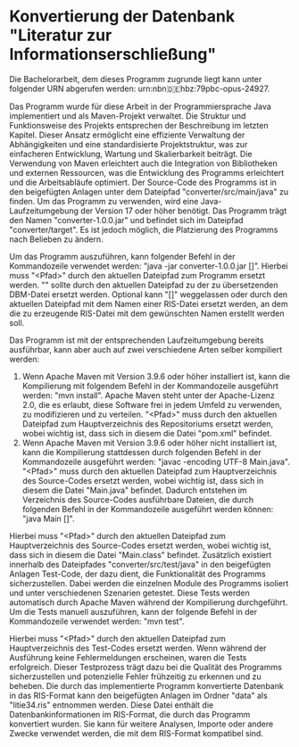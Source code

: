# Konvertierung der Datenbank "Literatur zur Informationserschließung"

Die Bachelorarbeit, dem dieses Programm zugrunde liegt kann unter folgender URN abgerufen werden: urn:nbn:de:hbz:79pbc-opus-24927.

Das Programm wurde für diese Arbeit in der Programmiersprache Java implementiert und als Maven-Projekt verwaltet. Die Struktur und Funktionsweise des Projekts entsprechen der Beschreibung im letzten Kapitel. Dieser Ansatz ermöglicht eine effiziente Verwaltung der Abhängigkeiten und eine standardisierte Projektstruktur, was zur einfacheren Entwicklung, Wartung und Skalierbarkeit beiträgt. Die Verwendung von Maven erleichtert auch die Integration von Bibliotheken und externen Ressourcen, was die Entwicklung des Programms erleichtert und die Arbeitsabläufe optimiert. 
Der Source-Code des Programms ist in den beigefügten Anlagen unter dem Dateipfad "converter/src/main/java" zu finden. Um das Programm zu verwenden, wird eine Java-Laufzeitumgebung der Version 17 oder höher benötigt.  Das Programm trägt den Namen "converter-1.0.0.jar" und befindet sich im Dateipfad "converter/target". Es ist jedoch möglich, die Platzierung des Programms nach Belieben zu ändern.

Um das Programm auszuführen, kann folgender Befehl in der Kommandozeile verwendet werden: "<Pfad/>java -jar converter-1.0.0.jar <dbm> [<ris>]”.
Hierbei muss "<Pfad\>" durch den aktuellen Dateipfad zum Programm ersetzt werden. "<dbm>" sollte durch den aktuellen Dateipfad zu der zu übersetzenden DBM-Datei ersetzt werden. Optional kann "[<ris>]" weggelassen oder durch den aktuellen Dateipfad mit dem Namen einer RIS-Datei ersetzt werden, an dem die zu erzeugende RIS-Datei mit dem gewünschten Namen erstellt werden soll.

Das Programm ist mit der entsprechenden Laufzeitumgebung bereits ausführbar, kann aber auch auf zwei verschiedene Arten selber kompiliert werden:
1.	Wenn Apache Maven mit Version 3.9.6 oder höher installiert ist, kann die Kompilierung mit folgendem Befehl in der Kommandozeile ausgeführt werden: "<Pfad/>mvn install".
Apache Maven steht unter der Apache-Lizenz 2.0, die es erlaubt, diese Software frei in jedem Umfeld zu verwenden, zu modifizieren und zu verteilen.  "<Pfad\>" muss durch den aktuellen Dateipfad zum Hauptverzeichnis des Repositoriums ersetzt werden, wobei wichtig ist, dass sich in diesem die Datei "pom.xml" befindet.
2.	Wenn Apache Maven mit Version 3.9.6 oder höher nicht installiert ist, kann die Kompilierung stattdessen durch folgenden Befehl in der Kommandozeile ausgeführt werden: "javac -encoding UTF-8 <Pfad/>Main.java".
"<Pfad\>" muss durch den aktuellen Dateipfad zum Hauptverzeichnis des Source-Codes ersetzt werden, wobei wichtig ist, dass sich in diesem die Datei "Main.java" befindet. Dadurch entstehen im Verzeichnis des Source-Codes ausführbare Dateien, die durch folgenden Befehl in der Kommandozeile ausgeführt werden können: "java <Pfad/>Main <dbm> [<ris>]".

Hierbei muss "<Pfad\>" durch den aktuellen Dateipfad zum Hauptverzeichnis des Source-Codes ersetzt werden, wobei wichtig ist, dass sich in diesem die Datei "Main.class" befindet.
Zusätzlich existiert innerhalb des Dateipfades "converter/src/test/java" in den beigefügten Anlagen Test-Code, der dazu dient, die Funktionalität des Programms sicherzustellen. Dabei werden die einzelnen Module des Programms isoliert und unter verschiedenen Szenarien getestet. Diese Tests werden automatisch durch Apache Maven während der Kompilierung durchgeführt. Um die Tests manuell auszuführen, kann der folgende Befehl in der Kommandozeile verwendet werden: "<Pfad/>mvn test".

Hierbei muss "<Pfad\>" durch den aktuellen Dateipfad zum Hauptverzeichnis des Test-Codes ersetzt werden. Wenn während der Ausführung keine Fehlermeldungen erscheinen, waren die Tests erfolgreich. Dieser Testprozess trägt dazu bei die Qualität des Programms sicherzustellen und potenzielle Fehler frühzeitig zu erkennen und zu beheben.
Die durch das implementierte Programm konvertierte Datenbank in das RIS-Format kann den beigefügten Anlagen im Ordner "data" als "litie34.ris" entnommen werden. Diese Datei enthält die Datenbankinformationen im RIS-Format, die durch das Programm konvertiert wurden. Sie kann für weitere Analysen, Importe oder andere Zwecke verwendet werden, die mit dem RIS-Format kompatibel sind.
